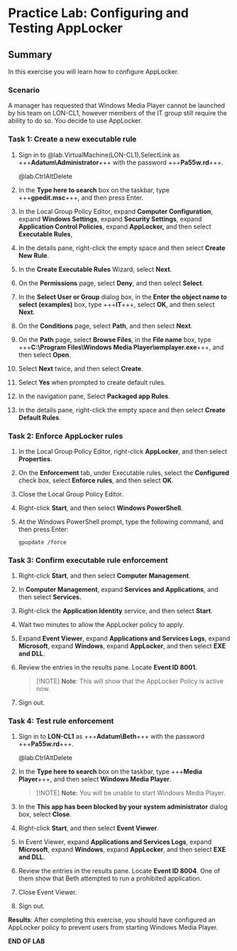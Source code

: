 # Practice Lab: Configuring and Testing AppLocker

## Summary

In this exercise you will learn how to configure AppLocker.

### Scenario

A manager has requested that Windows Media Player cannot be launched by his team
on LON-CL1, however members of the IT group still require the ability to do so.
You decide to use AppLocker.

 

### Task 1: Create a new executable rule

1.  Sign in to @lab.VirtualMachine(LON-CL1).SelectLink as +++**Adatum\\Administrator**+++ with the password
    +++**Pa55w.rd**+++.

    @lab.CtrlAltDelete

2.  In the **Type here to search** box on the taskbar, type +++**gpedit.msc**+++, and
    then press Enter.

3.  In the Local Group Policy Editor, expand **Computer Configuration**, expand
    **Windows Settings**, expand **Security Settings**, expand **Application
    Control Policies**, expand **AppLocker,** and then select **Executable
    Rules**,

4.  In the details pane, right-click the empty space and then select **Create
    New Rule**.

5.  In the **Create Executable Rules** Wizard, select **Next**.

6.  On the **Permissions** page, select **Deny**, and then select **Select**.

7.  In the **Select User or Group** dialog box, in the **Enter the object name
    to select (examples)** box, type +++**IT**+++, select **OK**, and then select
    **Next**.

8.  On the **Conditions** page, select **Path**, and then select **Next**.

9.  On the **Path** page, select **Browse Files**, in the **File name** box,
    type +++**C:\\Program Files\\Windows Media Player\\wmplayer.exe**+++, and then
    select **Open**.

10. Select **Next** twice, and then select **Create**.

11. Select **Yes** when prompted to create default rules.

12. In the navigation pane, Select **Packaged app Rules**.

13. In the details pane, right-click the empty space and then select **Create
    Default Rules**.

>    

### Task 2: Enforce AppLocker rules

1.  In the Local Group Policy Editor, right-click **AppLocker**, and then select
    **Properties**.

2.  On the **Enforcement** tab, under Executable rules, select the
    **Configured** check box, select **Enforce rules**, and then select **OK**.

3.  Close the Local Group Policy Editor.

4.  Right-click **Start**, and then select **Windows PowerShell**.

5.  At the Windows PowerShell prompt, type the following command, and then press
    Enter:

    ```
    gpupdate /force
    ```


### Task 3: Confirm executable rule enforcement

1.  Right-click **Start**, and then select **Computer Management**.

2.  In **Computer Management**, expand **Services and Applications**, and then
    select **Services.**

3.  Right-click the **Application Identity** service, and then select **Start**.

4.  Wait two minutes to allow the AppLocker policy to apply.

5.  Expand **Event Viewer**, expand **Applications and Services Logs**, expand
    **Microsoft**, expand **Windows**, expand **AppLocker**, and then select
    **EXE and DLL**.

6.  Review the entries in the results pane. Locate **Event ID 8001.**  

    >[!NOTE] **Note**: This will show that the AppLocker Policy is active now.

7.  Sign out.

   

### Task 4: Test rule enforcement

1.  Sign in to **LON-CL1** as +++**Adatum\\Beth**+++ with the password +++**Pa55w.rd**+++.

    @lab.CtrlAltDelete

2.  In the **Type here to search** box on the taskbar, type +++**Media Player**+++,
    and then select **Windows Media Player**.

    >[!NOTE] **Note:** You will be unable to start Windows Media Player.

1.  In the **This app has been blocked by your system administrator** dialog
    box, select **Close**.

2.  Right-click **Start**, and then select **Event Viewer**.

3.  In Event Viewer, expand **Applications and Services Logs**, expand
    **Microsoft**, expand **Windows**, expand **AppLocker**, and then select
    **EXE and DLL**.

4.  Review the entries in the results pane. Locate **Event ID 8004**. One of
    them show that Beth attempted to run a prohibited application.

5.  Close Event Viewer.

6.  Sign out.

>    

**Results**: After completing this exercise, you should have configured an
AppLocker policy to prevent users from starting Windows Media Player.

**END OF LAB**
